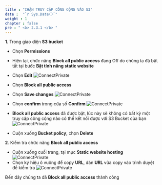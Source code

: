 ```yaml
---
title : "CHẶN TRUY CẬP CÔNG CỘNG VÀO S3"
date :  "`r Sys.Date()`" 
weight : 1 
chapter : false
pre : " <b> 2.3.1 </b> "
---
```


**1**. Trong giao diện **S3 bucket**

- Chọn **Permissions**
- Hiện tại, chức năng **Block all public access** đang Off do chúng ta đã bật tắt tại bước **Bật tính năng static website**
- Chọn **Edit**
![ConnectPrivate](/01AWSWorkShop/images/S3-public-access4.jpg)

- Chọn **Block all public access**
- Chọn **Save changes**
![ConnectPrivate](/01AWSWorkShop/images/S3-blockpublic1.jpg)

- Chọn **confirm** trong cửa sổ **Confirm**
![ConnectPrivate](/01AWSWorkShop/images/S3-blockpublic2.jpg)
- **Block all public access** đã được bật, lúc này sẽ không có bất kỳ một truy cập công cộng nào có thể kết nối được với S3 Bucket của bạn
![ConnectPrivate](/01AWSWorkShop/images/S3-blockpublic3.jpg)
- Cuộn xuống **Bucket policy**, chọn **Delete**

**2**. Kiểm tra chức năng **Block all public access**

- Cuộn xuống cuối trang, tại mục **Static website hosting**
![ConnectPrivate](/01AWSWorkShop/images/S3-static-opening4.jpg)
- Chọn ký hiệu ô vuông để copy **URL**, dán **URL** vừa copy vào trình duyệt để kiểm tra
![ConnectPrivate](/01AWSWorkShop/images/S3-blockpublic4.jpg)

Đến đây chúng ta đã **Block all public access** thành công
